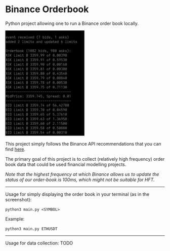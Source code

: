 # Binance Orderbook

Python project allowing one to run a Binance order book locally.

<img src="./ss.png" width="250" title="screenshot">

This project simply follows the Binance API recommendations that you can find [here](https://developers.binance.com/docs/binance-spot-api-docs/web-socket-streams#how-to-manage-a-local-order-book-correctly).

The primary goal of this project is to collect (relatively high frequency) order book data that could be used financial modelling projects.

*Note that the highest frequency at which Binance allows us to update the status of our order-book is 100ms, which might not be suitable for HFT.*

***

Usage for simply displaying the order book in your terminal (as in the screenshot):
```
python3 main.py <SYMBOL>
```

Example:
```
python3 main.py ETHUSDT
```

***

Usage for data collection: TODO
